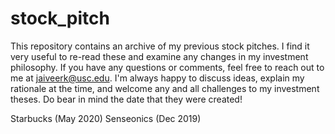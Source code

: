 # stock_pitch

This repository contains an archive of my previous stock pitches. I find it very useful to re-read these and examine any changes in my investment philosophy. If you have any questions or comments, feel free to reach out to me at jaiveerk@usc.edu. I'm always happy to discuss ideas, explain my rationale at the time, and welcome any and all challenges to my investment theses. Do bear in mind the date that they were created!

Starbucks (May 2020)
Senseonics (Dec 2019)


